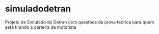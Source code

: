 # simuladodetran
Projeto de Simulado do Detran com questões da prova teórica para quem está tirando a carteira de motorista
